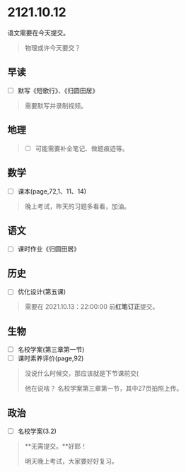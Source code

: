 # 2121.10.12

语文需要在今天提交。

> 物理或许今天要交？

## 早读

- [ ] 默写《短歌行》、《归圆田居》

> 需要默写并录制视频。

## 地理

> - [ ] 可能需要补全笔记、做题痕迹等。

## 数学

- [ ] 课本(page,72,1、11、14)

> 晚上考试，昨天的习题多看看，加油。

## 语文

- [ ] 课时作业《归圆田居》

## 历史

- [ ] 优化设计(第五课)

> 需要在 2021.10.13：22:00:00 前**红笔订正**提交。

## 生物

- [ ] 名校学案(第三章第一节)
- [ ] 课时素养评价(page,92)

> 没说什么时候交，那应该就是下节课前交(
>
> 他在说啥？
> 名校学案第三章第一节，其中27页拍照上传。

## 政治

- [ ] 名校学案(3.2)

> **无需提交。**好耶！
>
> 明天晚上考试，大家要好好复习。
